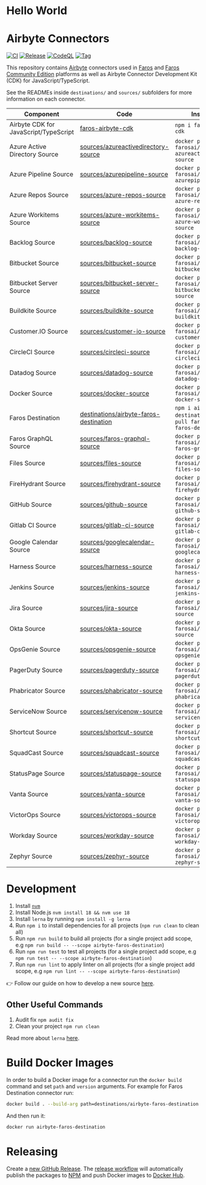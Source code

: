 # Hello World
# Airbyte Connectors

[![CI](https://github.com/faros-ai/airbyte-connectors/actions/workflows/ci.yml/badge.svg)](https://github.com/faros-ai/airbyte-connectors/actions/workflows/ci.yml) [![Release](https://github.com/faros-ai/airbyte-connectors/actions/workflows/release.yml/badge.svg)](https://github.com/faros-ai/airbyte-connectors/actions/workflows/release.yml) [![CodeQL](https://github.com/faros-ai/airbyte-connectors/actions/workflows/codeql-analysis.yml/badge.svg)](https://github.com/faros-ai/airbyte-connectors/actions/workflows/codeql-analysis.yml) [![Tag](https://img.shields.io/github/v/release/faros-ai/airbyte-connectors?label=Latest%20Release)](https://github.com/faros-ai/airbyte-connectors/releases/latest)

This repository contains [Airbyte](https://airbyte.io/) connectors used in [Faros](https://www.faros.ai) and [Faros Community Edition](https://github.com/faros-ai/faros-community-edition) platforms as well as Airbyte Connector Development Kit (CDK) for JavaScript/TypeScript.

See the READMEs inside `destinations/` and `sources/` subfolders for more information on each connector.

| Component                             | Code                                                                          | Installation                                                                             | Version                                                                                                                                                                                                                                                                                                        |
| ------------------------------------- | ----------------------------------------------------------------------------- | ---------------------------------------------------------------------------------------- | -------------------------------------------------------------------------------------------------------------------------------------------------------------------------------------------------------------------------------------------------------------------------------------------------------------- |
| Airbyte CDK for JavaScript/TypeScript | [faros-airbyte-cdk](faros-airbyte-cdk)                                           | `npm i faros-airbyte-cdk`                                                              | [![npm package](https://img.shields.io/npm/v/faros-airbyte-cdk?color=blue&label=npm)](https://www.npmjs.com/package/faros-airbyte-cdk)                                                                                                                                                                              |
| Azure Active Directory Source         | [sources/azureactivedirectory-source](sources/azureactivedirectory-source)       | `docker pull farosai/airbyte-azureactivedirectory-source`                              | [![](https://img.shields.io/docker/v/farosai/airbyte-azureactivedirectory-source?color=blue&label=docker)](https://hub.docker.com/r/farosai/airbyte-azureactivedirectory-source/tags)                                                                                                                               |
| Azure Pipeline Source                 | [sources/azurepipeline-source](sources/azurepipeline-source)                     | `docker pull farosai/airbyte-azurepipeline-source`                                     | [![](https://img.shields.io/docker/v/farosai/airbyte-azurepipeline-source?color=blue&label=docker)](https://hub.docker.com/r/farosai/airbyte-azurepipeline-source/tags)                                                                                                                                             |
| Azure Repos Source                    | [sources/azure-repos-source](sources/azure-repos-source)                         | `docker pull farosai/airbyte-azure-repos-source`                                       | [![](https://img.shields.io/docker/v/farosai/airbyte-azure-repos-source?color=blue&label=docker)](https://hub.docker.com/r/farosai/airbyte-azure-repos-source/tags)                                                                                                                                                 |
| Azure Workitems Source                | [sources/azure-workitems-source](sources/azure-workitems-source)                 | `docker pull farosai/airbyte-azure-workitems-source`                                   | [![](https://img.shields.io/docker/v/farosai/airbyte-azure-workitems-source?color=blue&label=docker)](https://hub.docker.com/r/farosai/airbyte-azure-workitems-source/tags)                                                                                                                                         |
| Backlog Source                        | [sources/backlog-source](sources/backlog-source)                                 | `docker pull farosai/airbyte-backlog-source`                                           | [![](https://img.shields.io/docker/v/farosai/airbyte-backlog-source?color=blue&label=docker)](https://hub.docker.com/r/farosai/airbyte-backlog-source/tags)                                                                                                                                                         |
| Bitbucket Source                      | [sources/bitbucket-source](sources/bitbucket-source)                             | `docker pull farosai/airbyte-bitbucket-source`                                         | [![](https://img.shields.io/docker/v/farosai/airbyte-bitbucket-source?color=blue&label=docker)](https://hub.docker.com/r/farosai/airbyte-bitbucket-source/tags)                                                                                                                                                     |
| Bitbucket Server Source               | [sources/bitbucket-server-source](sources/bitbucket-server-source)               | `docker pull farosai/airbyte-bitbucket-server-source`                                  | [![](https://img.shields.io/docker/v/farosai/airbyte-bitbucket-server-source?color=blue&label=docker)](https://hub.docker.com/r/farosai/airbyte-bitbucket-server-source/tags)                                                                                                                                       |
| Buildkite Source                      | [sources/buildkite-source](sources/buildkite-source)                             | `docker pull farosai/airbyte-buildkite-source`                                         | [![](https://img.shields.io/docker/v/farosai/airbyte-buildkite-source?color=blue&label=docker)](https://hub.docker.com/r/farosai/airbyte-buildkite-source/tags)                                                                                                                                                     |
| Customer.IO Source                    | [sources/customer-io-source](sources/customer-io-source)                         | `docker pull farosai/airbyte-customer-io-source`                                       | [![](https://img.shields.io/docker/v/farosai/airbyte-customer-io-source?color=blue&label=docker)](https://hub.docker.com/r/farosai/airbyte-customer-io-source/tags)                                                                                                                                                 |
| CircleCI Source                       | [sources/circleci-source](sources/circleci-source)                               | `docker pull farosai/airbyte-circleci-source`                                          | [![](https://img.shields.io/docker/v/farosai/airbyte-circleci-source?color=blue&label=docker)](https://hub.docker.com/r/farosai/airbyte-circleci-source/tags)                                                                                                                                                       |
| Datadog Source                        | [sources/datadog-source](sources/datadog-source)                                 | `docker pull farosai/airbyte-datadog-source`                                           | [![](https://img.shields.io/docker/v/farosai/airbyte-datadog-source?color=blue&label=docker)](https://hub.docker.com/r/farosai/airbyte-datadog-source/tags)                                                                                                                                                         |
| Docker Source                         | [sources/docker-source](sources/docker-source)                                   | `docker pull farosai/airbyte-docker-source`                                            | [![](https://img.shields.io/docker/v/farosai/airbyte-docker-source?color=blue&label=docker)](https://hub.docker.com/r/farosai/airbyte-docker-source/tags)                                                                                                                                                           |
| Faros Destination                     | [destinations/airbyte-faros-destination](destinations/airbyte-faros-destination) | `npm i airbyte-faros-destination` or `docker pull farosai/airbyte-faros-destination` | [![npm package](https://img.shields.io/npm/v/airbyte-faros-destination?color=blue&label=npm)](https://www.npmjs.com/package/airbyte-faros-destination) [![](https://img.shields.io/docker/v/farosai/airbyte-faros-destination?color=blue&label=docker)](https://hub.docker.com/r/farosai/airbyte-faros-destination/tags) |
| Faros GraphQL Source                  | [sources/faros-graphql-source](sources/faros-graphql-source)                     | `docker pull farosai/airbyte-faros-graphql-source`                                     | [![](https://img.shields.io/docker/v/farosai/airbyte-faros-graphql-source?color=blue&label=docker)](https://hub.docker.com/r/farosai/airbyte-faros-graphql-source/tags)                                                                                                                                             |
| Files Source                          | [sources/files-source](sources/files-source)                                     | `docker pull farosai/airbyte-files-source`                                             | [![](https://img.shields.io/docker/v/farosai/airbyte-files-source?color=blue&label=docker)](https://hub.docker.com/r/farosai/airbyte-files-source/tags)                                                                                                                                                             |
| FireHydrant Source                    | [sources/firehydrant-source](sources/firehydrant-source)                         | `docker pull farosai/airbyte-firehydrant-source`                                       | [![](https://img.shields.io/docker/v/farosai/airbyte-firehydrant-source?color=blue&label=docker)](https://hub.docker.com/r/farosai/airbyte-firehydrant-source/tags)                                                                                                                                                 |
| GitHub Source                         | [sources/github-source](sources/github-source)                                   | `docker pull farosai/airbyte-github-source`                                            | [![](https://img.shields.io/docker/v/farosai/airbyte-github-source?color=blue&label=docker)](https://hub.docker.com/r/farosai/airbyte-github-source/tags)                                                                                                                                                           |
| Gitlab CI Source                      | [sources/gitlab-ci-source](sources/gitlab-ci-source)                             | `docker pull farosai/airbyte-gitlab-ci-source`                                         | [![](https://img.shields.io/docker/v/farosai/airbyte-gitlab-ci-source?color=blue&label=docker)](https://hub.docker.com/r/farosai/airbyte-gitlab-ci-source/tags)                                                                                                                                                     |
| Google Calendar Source                | [sources/googlecalendar-source](sources/googlecalendar-source)                   | `docker pull farosai/airbyte-googlecalendar-source`                                    | [![](https://img.shields.io/docker/v/farosai/airbyte-googlecalendar-source?color=blue&label=docker)](https://hub.docker.com/r/farosai/airbyte-googlecalendar-source/tags)                                                                                                                                           |
| Harness Source                        | [sources/harness-source](sources/harness-source)                                 | `docker pull farosai/airbyte-harness-source`                                           | [![](https://img.shields.io/docker/v/farosai/airbyte-harness-source?color=blue&label=docker)](https://hub.docker.com/r/farosai/airbyte-harness-source/tags)                                                                                                                                                         |
| Jenkins Source                        | [sources/jenkins-source](sources/jenkins-source)                                 | `docker pull farosai/airbyte-jenkins-source`                                           | [![](https://img.shields.io/docker/v/farosai/airbyte-jenkins-source?color=blue&label=docker)](https://hub.docker.com/r/farosai/airbyte-jenkins-source/tags)                                                                                                                                                         |
| Jira Source                           | [sources/jira-source](sources/jira-source)                                       | `docker pull farosai/airbyte-jira-source`                                              | [![](https://img.shields.io/docker/v/farosai/airbyte-jira-source?color=blue&label=docker)](https://hub.docker.com/r/farosai/airbyte-jira-source/tags)                                                                                                                                                         |
| Okta Source                           | [sources/okta-source](sources/okta-source)                                       | `docker pull farosai/airbyte-okta-source`                                              | [![](https://img.shields.io/docker/v/farosai/airbyte-okta-source?color=blue&label=docker)](https://hub.docker.com/r/farosai/airbyte-okta-source/tags)                                                                                                                                                         |
| OpsGenie Source                       | [sources/opsgenie-source](sources/opsgenie-source)                               | `docker pull farosai/airbyte-opsgenie-source`                                          | [![](https://img.shields.io/docker/v/farosai/airbyte-opsgenie-source?color=blue&label=docker)](https://hub.docker.com/r/farosai/airbyte-opsgenie-source/tags)                                                                                                                                                       |
| PagerDuty Source                      | [sources/pagerduty-source](sources/pagerduty-source)                             | `docker pull farosai/airbyte-pagerduty-source`                                         | [![](https://img.shields.io/docker/v/farosai/airbyte-pagerduty-source?color=blue&label=docker)](https://hub.docker.com/r/farosai/airbyte-pagerduty-source/tags)                                                                                                                                                     |
| Phabricator Source                    | [sources/phabricator-source](sources/phabricator-source)                         | `docker pull farosai/airbyte-phabricator-source`                                       | [![](https://img.shields.io/docker/v/farosai/airbyte-phabricator-source?color=blue&label=docker)](https://hub.docker.com/r/farosai/airbyte-phabricator-source/tags)                                                                                                                                                 |
| ServiceNow Source                     | [sources/servicenow-source](sources/servicenow-source)                           | `docker pull farosai/airbyte-servicenow-source`                                        | [![](https://img.shields.io/docker/v/farosai/airbyte-servicenow-source?color=blue&label=docker)](https://hub.docker.com/r/farosai/airbyte-servicenow-source/tags)                                                                                                                                                   |
| Shortcut Source                       | [sources/shortcut-source](sources/shortcut-source)                               | `docker pull farosai/airbyte-shortcut-source`                                          | [![](https://img.shields.io/docker/v/farosai/airbyte-shortcut-source?color=blue&label=docker)](https://hub.docker.com/r/farosai/airbyte-shortcut-source/tags)                                                                                                                                                       |
| SquadCast Source                      | [sources/squadcast-source](sources/squadcast-source)                             | `docker pull farosai/airbyte-squadcast-source`                                         | [![](https://img.shields.io/docker/v/farosai/airbyte-squadcast-source?color=blue&label=docker)](https://hub.docker.com/r/farosai/airbyte-squadcast-source/tags)                                                                                                                                                     |
| StatusPage Source                     | [sources/statuspage-source](sources/statuspage-source)                           | `docker pull farosai/airbyte-statuspage-source`                                        | [![](https://img.shields.io/docker/v/farosai/airbyte-statuspage-source?color=blue&label=docker)](https://hub.docker.com/r/farosai/airbyte-statuspage-source/tags)                                                                                                                                                   |
| Vanta Source                      | [sources/vanta-source](sources/vanta-source)                             | `docker pull farosai/airbyte-vanta-source`                                         | [![](https://img.shields.io/docker/v/farosai/airbyte-vanta-source?color=blue&label=docker)](https://hub.docker.com/r/farosai/airbyte-vanta-source/tags)                                                                                                                                                     |
| VictorOps Source                      | [sources/victorops-source](sources/victorops-source)                             | `docker pull farosai/airbyte-victorops-source`                                         | [![](https://img.shields.io/docker/v/farosai/airbyte-victorops-source?color=blue&label=docker)](https://hub.docker.com/r/farosai/airbyte-victorops-source/tags)                                                                                                                                                     |
| Workday Source                        | [sources/workday-source](sources/workday-source)                                 | `docker pull farosai/airbyte-workday-source`                                           | [![](https://img.shields.io/docker/v/farosai/airbyte-workday-source?color=blue&label=docker)](https://hub.docker.com/r/farosai/airbyte-workday-source/tags)                                                                                                                                                         |
| Zephyr Source                        | [sources/zephyr-source](sources/zephyr-source)                                 | `docker pull farosai/airbyte-zephyr-source`                                           | [![](https://img.shields.io/docker/v/farosai/airbyte-zephyr-source?color=blue&label=docker)](https://hub.docker.com/r/farosai/airbyte-zephyr-source/tags)                                                                                                                                                         |

# Development

1. Install [`nvm`](https://github.com/nvm-sh/nvm#installing-and-updating)
2. Install Node.js `nvm install 18 && nvm use 18`
3. Install `lerna` by running `npm install -g lerna`
4. Run `npm i` to install dependencies for all projects (`npm run clean` to clean all)
5. Run `npm run build` to build all projects (for a single project add scope, e.g `npm run build -- --scope airbyte-faros-destination`)
6. Run `npm run test` to test all projects (for a single project add scope, e.g `npm run test -- --scope airbyte-faros-destination`)
7. Run `npm run lint` to apply linter on all projects (for a single project add scope, e.g `npm run lint -- --scope airbyte-faros-destination`)

👉 Follow our guide on how to develop a new source [here](https://github.com/faros-ai/airbyte-connectors/tree/main/sources#developing-an-airbyte-source).

## Other Useful Commands

1. Audit fix `npm audit fix`
2. Clean your project `npm run clean`

Read more about `lerna` [here](https://github.com/lerna/lerna).

# Build Docker Images

In order to build a Docker image for a connector run the `docker build` command and set `path` and `version` arguments.
For example for Faros Destination connector run:

```sh
docker build . --build-arg path=destinations/airbyte-faros-destination --build-arg version=0.0.1 -t airbyte-faros-destination
```

And then run it:

```sh
docker run airbyte-faros-destination
```

# Releasing

Create a [new GitHub Release](https://github.com/faros-ai/airbyte-connectors/releases/new). The [release workflow](https://github.com/faros-ai/airbyte-connectors/blob/main/.github/workflows/release.yml) will automatically publish the packages to [NPM](https://www.npmjs.com/search?q=faros) and push Docker images to [Docker Hub](https://hub.docker.com/u/farosai).
